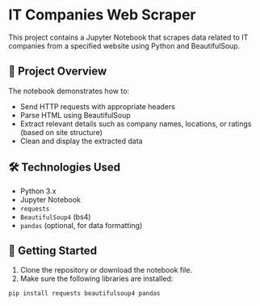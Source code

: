 # IT Companies Web Scraper

This project contains a Jupyter Notebook that scrapes data related to IT companies from a specified website using Python and BeautifulSoup.

## 📌 Project Overview

The notebook demonstrates how to:
- Send HTTP requests with appropriate headers
- Parse HTML using BeautifulSoup
- Extract relevant details such as company names, locations, or ratings (based on site structure)
- Clean and display the extracted data

## 🛠 Technologies Used

- Python 3.x
- Jupyter Notebook
- `requests`
- `BeautifulSoup4` (bs4)
- `pandas` (optional, for data formatting)

## 🚀 Getting Started

1. Clone the repository or download the notebook file.
2. Make sure the following libraries are installed:

```bash
pip install requests beautifulsoup4 pandas
